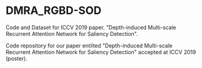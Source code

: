 # DMRA_RGBD-SOD
Code and Dataset for ICCV 2019 paper. "Depth-induced Multi-scale Recurrent Attention Network for Saliency Detection".

Code repository for our paper entilted "Depth-induced Multi-scale Recurrent Attention Network for Saliency Detection" accepted at ICCV 2019 (poster).

